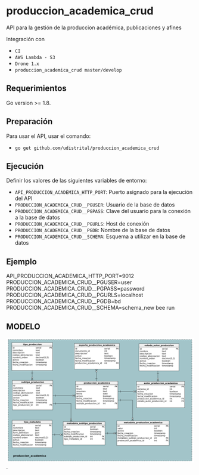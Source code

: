# produccion_academica_crud
API para la gestión de la produccion académica, publicaciones y afines

Integración con

 - `CI`
 - `AWS Lambda - S3`
 - `Drone 1.x`
 - `produccion_academica_crud master/develop`

## Requerimientos
Go version >= 1.8.

## Preparación
Para usar el API, usar el comando:

 - `go get github.com/udistrital/produccion_academica_crud`

## Ejecución
Definir los valores de las siguientes variables de entorno:

 - `API_PRODUCCION_ACADEMICA_HTTP_PORT`: Puerto asignado para la ejecución del API
 - `PRODUCCION_ACADEMICA_CRUD__PGUSER`: Usuario de la base de datos
 - `PRODUCCION_ACADEMICA_CRUD__PGPASS`: Clave del usuario para la conexión a la base de datos  
 - `PRODUCCION_ACADEMICA_CRUD__PGURLS`: Host de conexión
 - `PRODUCCION_ACADEMICA_CRUD__PGDB`: Nombre de la base de datos
 - `PRODUCCION_ACADEMICA_CRUD__SCHEMA`: Esquema a utilizar en la base de datos

## Ejemplo
API_PRODUCCION_ACADEMICA_HTTP_PORT=9012 PRODUCCION_ACADEMICA_CRUD__PGUSER=user PRODUCCION_ACADEMICA_CRUD__PGPASS=password PRODUCCION_ACADEMICA_CRUD__PGURLS=localhost PRODUCCION_ACADEMICA_CRUD__PGDB=bd PRODUCCION_ACADEMICA_CRUD__SCHEMA=schema_new bee run

## MODELO
![image](https://github.com/udistrital/produccion_academica_crud/blob/planestic/modelo_produccion_academica_crud.png).
